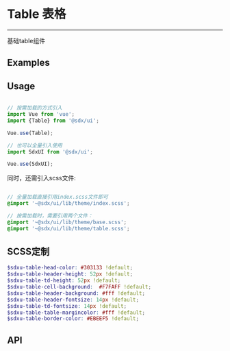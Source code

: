 # Table 表格
---

基础table组件

## Examples

<Common-BasicUsage>
  <ui-table-table></ui-table-table>
  <highlight-code slot="codeText" lang="vue">
    <template>
      <div class="demo-table">
        <SdxuTable   
            :data="tableData"
            :highlight-key="key"
            >
             <el-table-column type="expand">
                <template slot-scope="props">
                    <span>{{ }}</span>
                </template>
            </el-table-column>
            <el-table-column
                prop="date"
                label="日期"
            />
            <el-table-column
                prop="name"
                label="姓名"
            />
            <el-table-column
                prop="address"
                label="地址"
            />
        </SdxuTable>
      </div>
    </template>
  </highlight-code>
</Common-BasicUsage>

## Usage

```js

// 按需加载的方式引入
import Vue from 'vue';
import {Table} from '@sdx/ui';

Vue.use(Table);

// 也可以全量引入使用
import SdxUI from '@sdx/ui';

Vue.use(SdxUI);
```

同时，还需引入scss文件:

```scss

// 全量加载直接引用index.scss文件即可
@import '~@sdx/ui/lib/theme/index.scss';

// 按需加载时，需要引用两个文件：
@import '~@sdx/ui/lib/theme/base.scss';
@import '~@sdx/ui/lib/theme/table.scss';

```
## SCSS定制
```scss
$sdxu-table-head-color: #303133 !default;
$sdxu-table-header-height: 52px !default;
$sdxu-table-td-height: 52px !default;
$sdxu-table-cell-background:  #F7FAFF !default;
$sdxu-table-header-background: #fff !default;
$sdxu-table-header-fontsize: 14px !default;
$sdxu-table-td-fontsize: 14px !default;
$sdxu-table-table-margincolor: #fff !default;
$sdxu-table-border-color: #EBEEF5 !default;
```
## API

<ui-table-api slot="api" />
